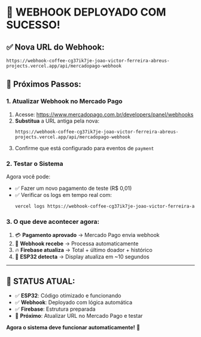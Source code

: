 # 🚀 **WEBHOOK DEPLOYADO COM SUCESSO!**

## ✅ **Nova URL do Webhook:**
```
https://webhook-coffee-cg37ik7je-joao-victor-ferreira-abreus-projects.vercel.app/api/mercadopago-webhook
```

## 🔧 **Próximos Passos:**

### 1. **Atualizar Webhook no Mercado Pago**
1. Acesse: https://www.mercadopago.com.br/developers/panel/webhooks
2. **Substitua** a URL antiga pela nova:
   ```
   https://webhook-coffee-cg37ik7je-joao-victor-ferreira-abreus-projects.vercel.app/api/mercadopago-webhook
   ```
3. Confirme que está configurado para eventos de `payment`

### 2. **Testar o Sistema**
Agora você pode:
- ✅ Fazer um novo pagamento de teste (R$ 0,01)
- ✅ Verificar os logs em tempo real com:
  ```bash
  vercel logs https://webhook-coffee-cg37ik7je-joao-victor-ferreira-abreus-projects.vercel.app
  ```

### 3. **O que deve acontecer agora:**
1. 💳 **Pagamento aprovado** → Mercado Pago envia webhook
2. 📡 **Webhook recebe** → Processa automaticamente  
3. 🔥 **Firebase atualiza** → Total + último doador + histórico
4. 📱 **ESP32 detecta** → Display atualiza em ~10 segundos

---

## 🎯 **STATUS ATUAL:**
- ✅ **ESP32**: Código otimizado e funcionando
- ✅ **Webhook**: Deployado com lógica automática
- ✅ **Firebase**: Estrutura preparada
- 🔄 **Próximo**: Atualizar URL no Mercado Pago e testar

**Agora o sistema deve funcionar automaticamente!** 🚀
